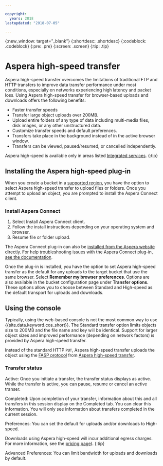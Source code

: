 ```yaml
---

copyright:
  years: 2018
lastupdated: "2018-07-05"

---
```

{:new_window: target="_blank"}
{:shortdesc: .shortdesc}
{:codeblock: .codeblock}
{:pre: .pre}
{:screen: .screen}
{:tip: .tip}

# Aspera high-speed transfer

Aspera high-speed transfer overcomes the limitations of traditional FTP and HTTP transfers to improve data transfer performance under most conditions, especially on networks experiencing high latency and packet loss. Using Aspera high-speed transfer for browser-based uploads and downloads offers the following benefits:

- Faster transfer speeds
- Transfer large object uploads over 200MB.
- Upload entire folders of any type of data including multi-media files, disk images, or any other unstructured data.
- Customize transfer speeds and default preferences.
- Transfers take place in the background instead of in the active browser window.
- Transfers can be viewed, paused/resumed, or cancelled independently.

Aspera high-speed is available only in areas listed [Integrated services](/docs/services/cloud-object-storage/basics/services.md).
{:tip}

## Installing the Aspera high-speed plug-in

When you create a bucket in a [supported region](/docs/services/cloud-object-storage/basics/services.md), you have the option to select Aspera high-speed transfer to upload files or folders. Once you attempt to upload an object, you are prompted to install the Aspera Connect client.

### Install Aspera Connect
1. Select Install Aspera Connect client.
2. Follow the install instructions depending on your operating system and browser.
3. Resume file or folder upload.

The Aspera Connect plug-in can also be [installed from the Aspera website](http://downloads.asperasoft.com/connect2/) directly. For help troubleshooting issues with the Aspera Connect plug-in, [see the documentation](http://downloads.asperasoft.com/en/documentation/8).

Once the plug-in is installed, you have the option to set Aspera high-speed transfer as the default for any uploads to the target bucket that use the same browser. Select **Remember my browser preferences**. Options are also available in the bucket configuration page under **Transfer options**. These options allow you to choose between Standard and High-speed as the default transport for uploads and downloads.

## Using the console

Typically, using the web-based console is not the most common way to use {{site.data.keyword.cos_short}}. The Standard transfer option limits objects size to 200MB and the file name and key will be identical.  Support for larger object sizes and improved performance (depending on network factors) is provided by Aspera high-speed transfer.

Instead of the standard HTTP `PUT`, Aspera high-speed transfer uploads the object using the [FASP protocol](http://asperasoft.com/technology/transport/fasp/) from [Aspera high-speed transfer](https://www.ibm.com/cloud/high-speed-data-transfer). 
### Transfer status
Active: Once you initiate a transfer, the transfer status displays as active. While the transfer is active, you can pause, resume or cancel an active transer. 

Completed: Upon completion of your transfer, information about this and all transfers in this session display on the Completed tab. You can clear this information. You will only see information about transfers completed in the current session.

Preferences: You can set the default for uploads and/or downloads to High-speed. 

Downloads using Aspera high-speed will incur additional egress charges. For more information, see the [pricing page](/docs/services/cloud-object-storage/help/billing.md)).
{:tip}

Advanced Preferences: You can limit bandwidth for uploads and downloads by default.